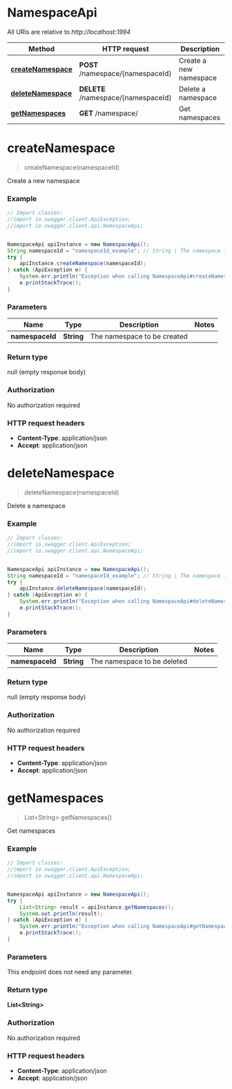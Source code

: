 # NamespaceApi

All URIs are relative to *http://localhost:1994*

Method | HTTP request | Description
------------- | ------------- | -------------
[**createNamespace**](NamespaceApi.md#createNamespace) | **POST** /namespace/{namespaceId} | Create a new namespace
[**deleteNamespace**](NamespaceApi.md#deleteNamespace) | **DELETE** /namespace/{namespaceId} | Delete a namespace
[**getNamespaces**](NamespaceApi.md#getNamespaces) | **GET** /namespace/ | Get namespaces


<a name="createNamespace"></a>
# **createNamespace**
> createNamespace(namespaceId)

Create a new namespace



### Example
```java
// Import classes:
//import io.swagger.client.ApiException;
//import io.swagger.client.api.NamespaceApi;


NamespaceApi apiInstance = new NamespaceApi();
String namespaceId = "namespaceId_example"; // String | The namespace to be created
try {
    apiInstance.createNamespace(namespaceId);
} catch (ApiException e) {
    System.err.println("Exception when calling NamespaceApi#createNamespace");
    e.printStackTrace();
}
```

### Parameters

Name | Type | Description  | Notes
------------- | ------------- | ------------- | -------------
 **namespaceId** | **String**| The namespace to be created |

### Return type

null (empty response body)

### Authorization

No authorization required

### HTTP request headers

 - **Content-Type**: application/json
 - **Accept**: application/json

<a name="deleteNamespace"></a>
# **deleteNamespace**
> deleteNamespace(namespaceId)

Delete a namespace



### Example
```java
// Import classes:
//import io.swagger.client.ApiException;
//import io.swagger.client.api.NamespaceApi;


NamespaceApi apiInstance = new NamespaceApi();
String namespaceId = "namespaceId_example"; // String | The namespace to be deleted
try {
    apiInstance.deleteNamespace(namespaceId);
} catch (ApiException e) {
    System.err.println("Exception when calling NamespaceApi#deleteNamespace");
    e.printStackTrace();
}
```

### Parameters

Name | Type | Description  | Notes
------------- | ------------- | ------------- | -------------
 **namespaceId** | **String**| The namespace to be deleted |

### Return type

null (empty response body)

### Authorization

No authorization required

### HTTP request headers

 - **Content-Type**: application/json
 - **Accept**: application/json

<a name="getNamespaces"></a>
# **getNamespaces**
> List&lt;String&gt; getNamespaces()

Get namespaces



### Example
```java
// Import classes:
//import io.swagger.client.ApiException;
//import io.swagger.client.api.NamespaceApi;


NamespaceApi apiInstance = new NamespaceApi();
try {
    List<String> result = apiInstance.getNamespaces();
    System.out.println(result);
} catch (ApiException e) {
    System.err.println("Exception when calling NamespaceApi#getNamespaces");
    e.printStackTrace();
}
```

### Parameters
This endpoint does not need any parameter.

### Return type

**List&lt;String&gt;**

### Authorization

No authorization required

### HTTP request headers

 - **Content-Type**: application/json
 - **Accept**: application/json

